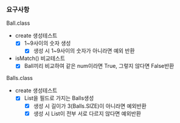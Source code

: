 ### 요구사항

Ball.class

* create 생성테스트
    - [x] 1~9사이의 숫자 생성
        - [x] 생성 시 1~9사이의 숫자가 아니라면 예외 반환

* isMatch() 비교테스트
    - [X] Ball끼리 비교하여 같은 num이라면 True, 그렇지 않다면 False반환

Balls.class

* create 생성테스트
    - [x] List<Ball>을 필드로 가지는 Balls생성
        - [x] 생성 시 길이가 3(Balls.SIZE)이 아니라면 예외반환
        - [x] 생성 시 List<Ball>이 전부 서로 다르지 않다면 예외반환